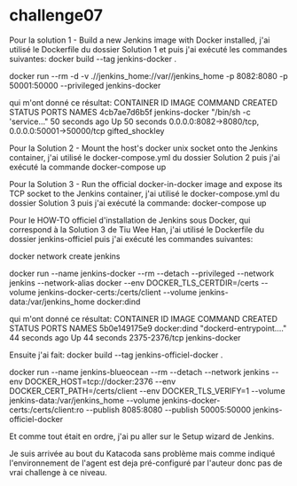 # challenge07

Pour la solution 1 - Build a new Jenkins image with Docker installed, j'ai utilisé le Dockerfile du dossier Solution 1 et puis j'ai exécuté les commandes suivantes:
docker build --tag jenkins-docker .

docker run --rm -d -v .//jenkins_home://var//jenkins_home -p 8082:8080 -p 50001:50000 --privileged jenkins-docker

qui m'ont donné ce résultat:
CONTAINER ID   IMAGE            COMMAND                  CREATED          STATUS          PORTS                                              NAMES
4cb7ae7d6b5f   jenkins-docker   "/bin/sh -c 'service…"   50 seconds ago   Up 50 seconds   0.0.0.0:8082->8080/tcp, 0.0.0.0:50001->50000/tcp   gifted_shockley

Pour la Solution 2 - Mount the host's docker unix socket onto the Jenkins container, j'ai utilisé le docker-compose.yml du dossier Solution 2 puis j'ai exécuté la commande
docker-compose up


Pour la Solution 3 - Run the official docker-in-docker image and expose its TCP socket to the Jenkins container, j'ai utilisé le docker-compose.yml du dossier Solution 3 puis j'ai exécuté la commande:
docker-compose up

Pour le HOW-TO officiel d'installation de Jenkins sous Docker, qui correspond à la Solution 3 de Tiu Wee Han, j'ai utilisé le Dockerfile du dossier jenkins-officiel puis j'ai exécuté les commandes suivantes:

docker network create jenkins

docker run --name jenkins-docker --rm --detach --privileged --network jenkins --network-alias docker --env DOCKER_TLS_CERTDIR=/certs --volume jenkins-docker-certs:/certs/client 
--volume jenkins-data:/var/jenkins_home docker:dind

qui m'ont donné ce résultat:
CONTAINER ID   IMAGE         COMMAND                  CREATED          STATUS          PORTS           NAMES
5b0e149175e9   docker:dind   "dockerd-entrypoint.…"   44 seconds ago   Up 44 seconds   2375-2376/tcp   jenkins-docker

Ensuite j'ai fait:
docker build --tag jenkins-officiel-docker .

docker run --name jenkins-blueocean --rm --detach --network jenkins --env DOCKER_HOST=tcp://docker:2376 --env DOCKER_CERT_PATH=/certs/client --env DOCKER_TLS_VERIFY=1 --volume jenkins-data:/var/jenkins_home --volume jenkins-docker-certs:/certs/client:ro --publish 8085:8080 --publish 50005:50000 jenkins-officiel-docker

Et comme tout était en ordre, j'ai pu aller sur le Setup wizard de Jenkins.

Je suis arrivée au bout du Katacoda sans problème mais comme indiqué l'environnement de l'agent est deja pré-configuré par l'auteur donc pas de vrai challenge  à ce niveau.
